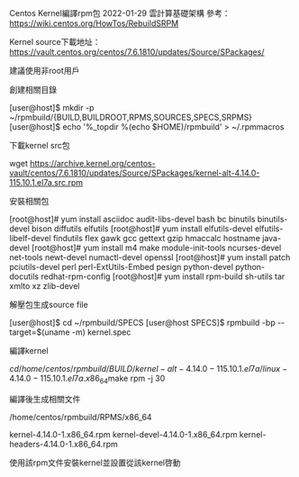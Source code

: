 Centos Kernel編譯rpm包
2022-01-29 雲計算基礎架構
參考：https://wiki.centos.org/HowTos/RebuildSRPM

Kernel source下載地址：https://vault.centos.org/centos/7.6.1810/updates/Source/SPackages/

建議使用非root用戶

創建相關目錄

[user@host]$ mkdir -p ~/rpmbuild/{BUILD,BUILDROOT,RPMS,SOURCES,SPECS,SRPMS}
[user@host]$ echo '%_topdir %(echo $HOME)/rpmbuild' > ~/.rpmmacros

下載kernel src包

wget https://archive.kernel.org/centos-vault/centos/7.6.1810/updates/Source/SPackages/kernel-alt-4.14.0-115.10.1.el7a.src.rpm

安裝相關包

[root@host]# yum install asciidoc audit-libs-devel bash bc binutils binutils-devel bison diffutils elfutils
[root@host]# yum install elfutils-devel elfutils-libelf-devel findutils flex gawk gcc gettext gzip hmaccalc hostname java-devel
[root@host]# yum install m4 make module-init-tools ncurses-devel net-tools newt-devel numactl-devel openssl
[root@host]# yum install patch pciutils-devel perl perl-ExtUtils-Embed pesign python-devel python-docutils redhat-rpm-config
[root@host]# yum install rpm-build sh-utils tar xmlto xz zlib-devel

解壓包生成source file

[user@host]$ cd ~/rpmbuild/SPECS
[user@host SPECS]$ rpmbuild -bp --target=$(uname -m) kernel.spec

編譯kernel

$cd /home/centos/rpmbuild/BUILD/kernel-alt-4.14.0-115.10.1.el7a/linux-4.14.0-115.10.1.el7a.x86_64$make rpm -j 30

編譯後生成相關文件

/home/centos/rpmbuild/RPMS/x86_64

kernel-4.14.0-1.x86_64.rpm  kernel-devel-4.14.0-1.x86_64.rpm  kernel-headers-4.14.0-1.x86_64.rpm

使用該rpm文件安裝kernel並設置從該kernel啓動
